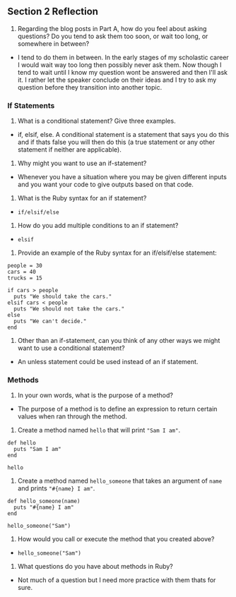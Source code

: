 ## Section 2 Reflection

1. Regarding the blog posts in Part A, how do you feel about asking questions? Do you tend to ask them too soon, or wait too long, or somewhere in between?
- I tend to do them in between.  In the early stages of my scholastic career I would wait way too long then possibly never ask them.  Now though I tend to wait until I know my question wont be answered and then I'll ask it.  I rather let the speaker conclude on their ideas and I try to ask my question before they transition into another topic.

### If Statements

1. What is a conditional statement? Give three examples.
- if, elsif, else.  A conditional statement is a statement that says you do this and if thats false you will then do this (a true statement or any other statement if neither are applicable).

1. Why might you want to use an if-statement?
- Whenever you have a situation where you may be given different inputs and you want your code to give outputs based on that code.

1. What is the Ruby syntax for an if statement?
- `if/elsif/else`

1. How do you add multiple conditions to an if statement?
- `elsif`

1. Provide an example of the Ruby syntax for an if/elsif/else statement:

```
people = 30
cars = 40
trucks = 15

if cars > people
  puts "We should take the cars."
elsif cars < people
  puts "We should not take the cars."
else
  puts "We can't decide."
end
```

1. Other than an if-statement, can you think of any other ways we might want to use a conditional statement?
- An unless statement could be used instead of an if statement.

### Methods

1. In your own words, what is the purpose of a method?
- The purpose of a method is to define an expression to return certain values when ran through the method.

1. Create a method named `hello` that will print `"Sam I am"`.

```
def hello
  puts "Sam I am"
end

hello
```

1. Create a method named `hello_someone` that takes an argument of `name` and prints `"#{name} I am"`.

```
def hello_someone(name)
  puts "#{name} I am"
end

hello_someone("Sam")
```

1. How would you call or execute the method that you created above?
- `hello_someone("Sam")`

1. What questions do you have about methods in Ruby?
- Not much of a question but I need more practice with them thats for sure.
